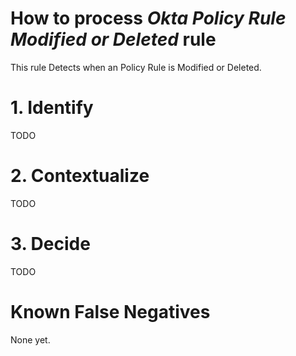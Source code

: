 # How to process *Okta Policy Rule Modified or Deleted* rule
This rule Detects when an Policy Rule is Modified or Deleted.

# 1. Identify
TODO

# 2. Contextualize
TODO

# 3. Decide
TODO

# Known False Negatives
None yet.

